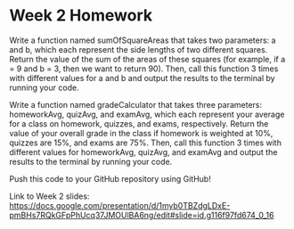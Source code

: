 # Week 2 Homework

Write a function named sumOfSquareAreas that takes two parameters: a and b, which each represent the side lengths of two different squares. Return the value of the sum of the areas of these squares (for example, if a = 9 and b = 3, then we want to return 90). Then, call this function 3 times with different values for a and b and output the results to the terminal by running your code.

Write a function named gradeCalculator that takes three parameters: homeworkAvg, quizAvg, and examAvg, which each represent your average for a class on homework, quizzes, and exams, respectively. Return the value of your overall grade in the class if homework is weighted at 10%, quizzes are 15%, and exams are 75%. Then, call this function 3 times with different values for homeworkAvg, quizAvg, and examAvg and output the results to the terminal by running your code.

Push this code to your GitHub repository using GitHub!

Link to Week 2 slides: https://docs.google.com/presentation/d/1myb0TBZdgLDxE-pmBHs7RQkGFpPhUcq37JMOUlBA6ng/edit#slide=id.g116f97fd674_0_16